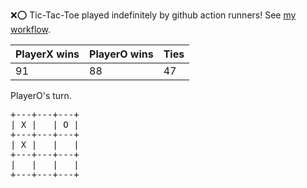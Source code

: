 :x::o: Tic-Tac-Toe played indefinitely by github action runners! See [my workflow](.github/workflows/play.yaml).

|PlayerX wins|PlayerO wins|Ties|
|-|-|-|
|91|88|47|

PlayerO's turn.

<pre>
+---+---+---+
| X |   | O |
+---+---+---+
| X |   |   |
+---+---+---+
|   |   |   |
+---+---+---+
</pre>